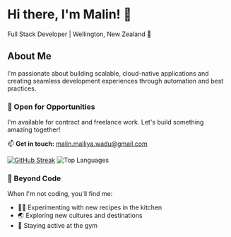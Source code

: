 # Hi there, I'm Malin! 👋

Full Stack Developer | Wellington, New Zealand 🥝

## About Me

I'm passionate about building scalable, cloud-native applications and creating seamless development experiences through automation and best practices.

### 💼 Open for Opportunities

I'm available for contract and freelance work. Let's build something amazing together!

📫 **Get in touch:** [malin.malliya.wadu@gmail.com](mailto:malin.malliya.wadu@gmail.com)


[![GitHub Streak](https://github-readme-streak-stats.herokuapp.com?user=malinmalliyawadu&theme=ambient-gradient&hide_border=true)](https://git.io/streak-stats)
![Top Languages](https://github-readme-stats.vercel.app/api/top-langs/?username=malinmalliyawadu&layout=compact&theme=dark&hide_border=true&langs_count=8)

### 🌟 Beyond Code
When I'm not coding, you'll find me:
- 👨‍🍳 Experimenting with new recipes in the kitchen
- 🌏 Exploring new cultures and destinations
- 💪 Staying active at the gym

